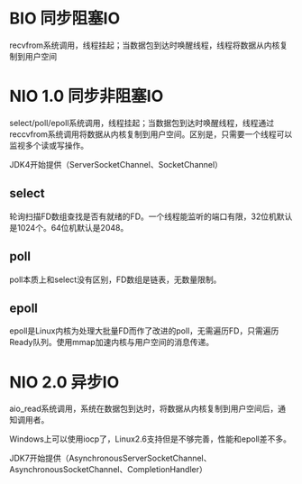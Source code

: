 # BIO 同步阻塞IO

recvfrom系统调用，线程挂起；当数据包到达时唤醒线程，线程将数据从内核复制到用户空间

# NIO 1.0 同步非阻塞IO

select/poll/epoll系统调用，线程挂起；当数据包到达时唤醒线程，线程通过reccvfrom系统调用将数据从内核复制到用户空间。区别是，只需要一个线程可以监视多个读或写操作。

JDK4开始提供（ServerSocketChannel、SocketChannel）

## select 

轮询扫描FD数组查找是否有就绪的FD。一个线程能监听的端口有限，32位机默认是1024个。64位机默认是2048。

## poll

poll本质上和select没有区别，FD数组是链表，无数量限制。

## epoll

epoll是Linux内核为处理大批量FD而作了改进的poll，无需遍历FD，只需遍历Ready队列。使用mmap加速内核与用户空间的消息传递。

# NIO 2.0 异步IO

aio_read系统调用，系统在数据包到达时，将数据从内核复制到用户空间后，通知调用者。

Windows上可以使用iocp了，Linux2.6支持但是不够完善，性能和epoll差不多。

JDK7开始提供（AsynchronousServerSocketChannel、AsynchronousSocketChannel、CompletionHandler）